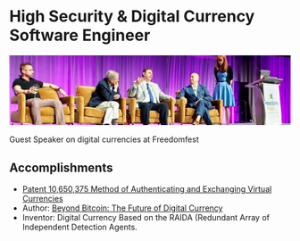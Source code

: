 # High Security & Digital Currency Software Engineer

<!--
**worthingtonse/worthingtonse** is a ✨ _special_ ✨ repository because its `README.md` (this file) appears on your GitHub profile.

Here are some ideas to get you started:
![Image of a 5 CC Note](https://github.com/worthingtonse/worthingtonse/blob/main/Fives_2%20_preview.jpeg)

- 🔭 I’m currently working on QSockets.
- 💬 Ask me about The Theory of Perfect Money...
- 📫 How to reach me: CloudCoin@Protonmail.com
-->

![Image of me talking](https://github.com/worthingtonse/worthingtonse/blob/main/0.jpg)

Guest Speaker on digital currencies at Freedomfest

## Accomplishments 
* [Patent 10,650,375 Method of Authenticating and Exchanging Virtual Currencies](https://patentimages.storage.googleapis.com/f7/a7/1e/28c008cd7e4343/US10650375.pdf) 
* Author: [Beyond Bitcoin: The Future of Digital Currency](https://a.co/d/iLgJcx1)
* Inventor: Digital Currency Based on the RAIDA (Redundant Array of Independent Detection Agents.

